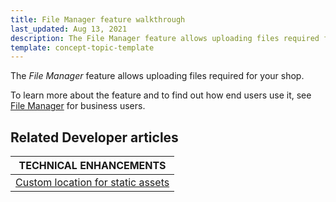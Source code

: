 ```yaml
---
title: File Manager feature walkthrough
last_updated: Aug 13, 2021
description: The File Manager feature allows uploading files required for your shop.
template: concept-topic-template
---
```


The _File Manager_ feature allows uploading files required for your shop.


To learn more about the feature and to find out how end users use it, see [File Manager](/docs/scos/user/features/file-manager-feature-overview/file-manager-feature-overview.html) for business users.



## Related Developer articles

| TECHNICAL ENHANCEMENTS |
|---------|
|[Custom location for static assets](/docs/scos/dev/technical-enhancement-integration-guides/integrating-custom-location-for-static-assets.html) |
